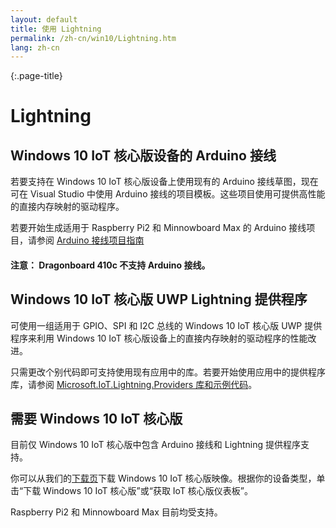 ```yaml
---
layout: default
title: 使用 Lightning
permalink: /zh-cn/win10/Lightning.htm
lang: zh-cn
---
```

{:.page-title}
# Lightning

## Windows 10 IoT 核心版设备的 Arduino 接线

若要支持在 Windows 10 IoT 核心版设备上使用现有的 Arduino 接线草图，现在可在 Visual Studio 中使用 Arduino 接线的项目模板。这些项目使用可提供高性能的直接内存映射的驱动程序。

若要开始生成适用于 Raspberry Pi2 和 Minnowboard Max 的 Arduino 接线项目，请参阅 [Arduino 接线项目指南]({{site.baseurl}}/{{page.lang}}/win10/ArduinoWiringProjectGuide.htm)<br/>

#### 注意： Dragonboard 410c 不支持 Arduino 接线。

## Windows 10 IoT 核心版 UWP Lightning 提供程序

可使用一组适用于 GPIO、SPI 和 I2C 总线的 Windows 10 IoT 核心版 UWP 提供程序来利用 Windows 10 IoT 核心版设备上的直接内存映射的驱动程序的性能改进。

只需更改个别代码即可支持使用现有应用中的库。若要开始使用应用中的提供程序库，请参阅 [Microsoft.IoT.Lightning.Providers 库和示例代码]({{site.baseurl}}/{{page.lang}}/win10/LightningProviders.htm)。

## 需要 Windows 10 IoT 核心版
目前仅 Windows 10 IoT 核心版中包含 Arduino 接线和 Lightning 提供程序支持。

你可以从我们的[下载页]({{site.baseurl}}/{{page.lang}}/Downloads.htm)下载 Windows 10 IoT 核心版映像。根据你的设备类型，单击“下载 Windows 10 IoT 核心版”或“获取 IoT 核心版仪表板”。

Raspberry Pi2 和 Minnowboard Max 目前均受支持。

